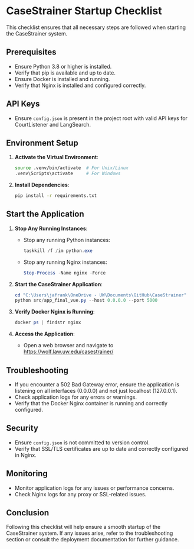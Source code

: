 # CaseStrainer Startup Checklist

This checklist ensures that all necessary steps are followed when starting the CaseStrainer system.

## Prerequisites

- Ensure Python 3.8 or higher is installed.
- Verify that pip is available and up to date.
- Ensure Docker is installed and running.
- Verify that Nginx is installed and configured correctly.

## API Keys

- Ensure `config.json` is present in the project root with valid API keys for CourtListener and LangSearch.

## Environment Setup

1. **Activate the Virtual Environment**:
   ```bash
   source .venv/bin/activate  # For Unix/Linux
   .venv\Scripts\activate     # For Windows
   ```

2. **Install Dependencies**:
   ```bash
   pip install -r requirements.txt
   ```

## Start the Application

1. **Stop Any Running Instances**:
   - Stop any running Python instances:
     ```powershell
     taskkill /f /im python.exe
     ```
   - Stop any running Nginx instances:
     ```powershell
     Stop-Process -Name nginx -Force
     ```

2. **Start the CaseStrainer Application**:
   ```powershell
   cd "C:\Users\jafrank\OneDrive - UW\Documents\GitHub\CaseStrainer"
   python src/app_final_vue.py --host 0.0.0.0 --port 5000
   ```

3. **Verify Docker Nginx is Running**:
   ```powershell
   docker ps | findstr nginx
   ```

4. **Access the Application**:
   - Open a web browser and navigate to https://wolf.law.uw.edu/casestrainer/

## Troubleshooting

- If you encounter a 502 Bad Gateway error, ensure the application is listening on all interfaces (0.0.0.0) and not just localhost (127.0.0.1).
- Check application logs for any errors or warnings.
- Verify that the Docker Nginx container is running and correctly configured.

## Security

- Ensure `config.json` is not committed to version control.
- Verify that SSL/TLS certificates are up to date and correctly configured in Nginx.

## Monitoring

- Monitor application logs for any issues or performance concerns.
- Check Nginx logs for any proxy or SSL-related issues.

## Conclusion

Following this checklist will help ensure a smooth startup of the CaseStrainer system. If any issues arise, refer to the troubleshooting section or consult the deployment documentation for further guidance. 